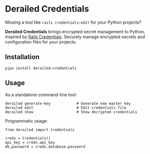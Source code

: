 # Derailed Credentials

Missing a tool like `rails credentials:edit` for your Python projects?

**Derailed Credentials** brings encrypted secret management to Python,
inspired by [Rails Credentials](https://guides.rubyonrails.org/security.html#custom-credentials).
Securely manage encrypted secrets and configuration files for your projects.

## Installation

    pipx install derailed-credentials

## Usage

As a standalone command-line tool:

    derailed generate-key            # Generate new master key
    derailed edit                    # Edit credentials file
    derailed show                    # Show decrypted credentials

Programmatic usage:

    from derailed import Credentials

    creds = Credentials()
    api_key = creds.api_key
    db_password = creds.database.password
